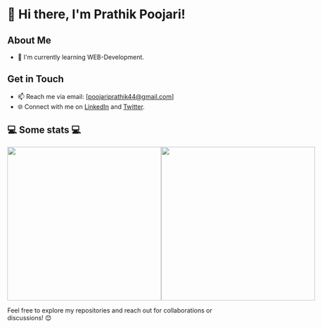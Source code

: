 # 👋 Hi there, I'm Prathik Poojari! 

## About Me

- 🌱 I'm currently learning WEB-Development.
  

## Get in Touch
- 📫 Reach me via email: [poojariprathik44@gmail.com]
- 🌐 Connect with me on [LinkedIn](www.linkedin.com/in/poojariprathik44) and [Twitter](https://twitter.com/prathik_44).

<!--## <span style="color:blue">My GitHub Stats</span>

[![My GitHub Stats](https://github-readme-stats.vercel.app/api?username=prathikpoojari&show_icons=true&theme=radical)](https://github.com/prathikpoojari) -->

<h2>💻 Some stats 💻</h2>

<div style="align-items: center; width: 100%; display: flex; align-items: space-around; justify-content: space-around;">
  <a style="" href="https://github.com/prathik-poojari">
    <img height=350 align="center" src="https://github-readme-stats.vercel.app/api?username=prathik-poojari&show_icons=true&theme=tokyonight&rank_icon=github&show=reviews,discussions_started,discussions_answered,prs_merged,prs_merged_percentage&hide=['contribs','issues']"/>
  </a>
  <a style="" href="https://github.com/prathik-poojari">
    <img height=350 align="center" src="https://github-readme-stats.vercel.app/api/top-langs/?username=prathik-poojari&theme=tokyonight&layout=donut-vertical"/>
  </a>
</div>


Feel free to explore my repositories and reach out for collaborations or discussions! 😊
